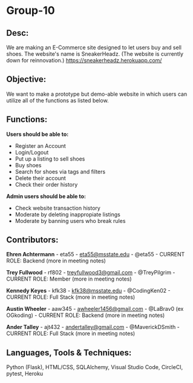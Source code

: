 # Group-10

## Desc:

We are making an E-Commerce site designed to let users buy and sell shoes. The website's name is SneakerHeadz.
(The website is currently down for reinnovation.) https://sneakerheadz.herokuapp.com/

## Objective:

We want to make a prototype but demo-able website in which users can utilize all of the functions as listed below.

## Functions:

**Users should be able to:**

* Register an Account
* Login/Logout
* Put up a listing to sell shoes
* Buy shoes
* Search for shoes via tags and filters
* Delete their account
* Check their order history

**Admin users should be able to:**

* Check website transaction history
* Moderate by deleting inappropiate listings
* Moderate by banning users who break rules

## Contributors:

**Ehren Achtermann** - eta55 - eta55@msstate.edu - @eta55 - CURRENT ROLE: Backend (more in meeting notes)

**Trey Fullwood** - rf802 - treyfullwood3@gmail.com - @TreyPilgrim - CURRENT ROLE: Member (more in meeting notes)

**Kennedy Keyes** - kfk38 - kfk38@msstate.edu - @CodingKen02 - CURRENT ROLE: Full Stack (more in meeting notes)

**Austin Wheeler** - aaw345 - awheeler1456@gmail.com - @LaBrav0 (ex OGkoding) - CURRENT ROLE: Backend (more in meeting notes)

**Ander Talley** - ajt432 - andertalley@gmail.com - @MaverickDSmith - CURRENT ROLE: Full Stack (more in meeting notes)

  
## Languages, Tools & Techniques:

Python (Flask), HTML/CSS, SQLAlchemy, Visual Studio Code, CircleCI, pytest, Heroku
